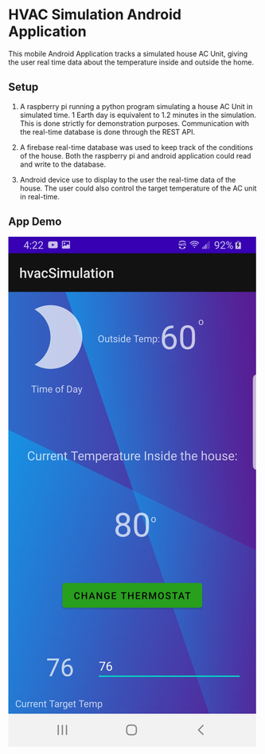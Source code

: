 # HVAC Simulation Android Application

This mobile Android Application tracks a simulated house AC Unit, giving the user real time data about the temperature inside and outside the home.

## Setup

1. A raspberry pi running a python program simulating a house AC Unit in simulated time. 1 Earth day is equivalent to 1.2 minutes in the simulation.
This is done strictly for demonstration purposes. Communication with the real-time database is done through the REST API.

2. A firebase real-time database was used to keep track of the conditions of the house. Both the raspberry pi and android application could read and write
to the database.

3. Android device use to display to the user the real-time data of the house. The user could also control the target temperature of the AC unit in real-time.

## App Demo
![Loading Screen](https://github.com/ESanchezCSE/images/blob/main/afterChangeTemp_hvacSimulation.jpg)

